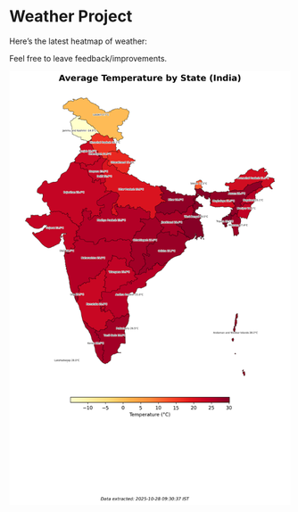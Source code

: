 # Weather Project

Here’s the latest heatmap of weather:

Feel free to leave feedback/improvements.

![India Heatmap](docs/assets/india_heatmap.png?v=003FE7)
